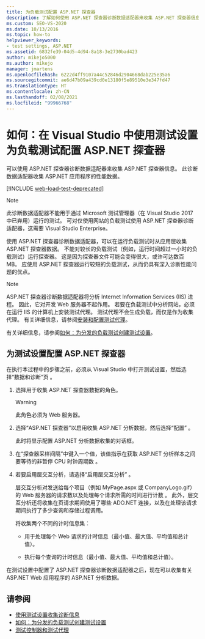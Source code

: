 ```yaml
---
title: 为负载测试配置 ASP.NET 探查器
description: 了解如何使用 ASP.NET 探查器诊断数据适配器来收集 ASP.NET 探查器信息。
ms.custom: SEO-VS-2020
ms.date: 10/13/2016
ms.topic: how-to
helpviewer_keywords:
- test settings, ASP.NET
ms.assetid: 6832fe39-04d5-4d94-8a18-3e2730bad423
author: mikejo5000
ms.author: mikejo
manager: jmartens
ms.openlocfilehash: 6222d4ff9107a44c52846d2904668dab225e35a6
ms.sourcegitcommit: ae6d47b09a439cd0e13180f5e89510e3e347fd47
ms.translationtype: HT
ms.contentlocale: zh-CN
ms.lasthandoff: 02/08/2021
ms.locfileid: "99966768"
---
```

# <a name="how-to-configure-aspnet-profiler-for-load-tests-using-test-settings-in-visual-studio"></a>如何：在 Visual Studio 中使用测试设置为负载测试配置 ASP.NET 探查器

可以使用 ASP.NET 探查器诊断数据适配器来收集 ASP.NET 探查器信息。 此诊断数据适配器收集 ASP.NET 应用程序的性能数据。

[!INCLUDE [web-load-test-deprecated](includes/web-load-test-deprecated.md)]

> [!NOTE]
> 此诊断数据适配器不能用于通过 Microsoft 测试管理器（在 Visual Studio 2017 中已弃用）运行的测试。 可对仅使用网站的负载测试使用 ASP.NET 探查器诊断适配器，这需要 Visual Studio Enterprise。

使用 ASP.NET 探查器诊断数据适配器，可以在运行负载测试时从应用层收集 ASP.NET 探查器数据。 不能对较长的负载测试（例如，运行时间超过一小时的负载测试）运行探查器。 这是因为探查器文件可能会变得很大，或许可达数百 MB。 应使用 ASP.NET 探查器运行较短的负载测试，从而仍具有深入诊断性能问题的优点。

> [!NOTE]
> ASP.NET 探查器诊断数据适配器将分析 Internet Information Services (IIS) 进程。 因此，它对开发 Web 服务器不起作用。 若要在负载测试中分析网站，必须在运行 IIS 的计算机上安装测试代理。 测试代理不会生成负载，而仅是作为收集代理。 有关详细信息，请参阅[安装和配置测试代理](../test/lab-management/install-configure-test-agents.md)。

有关详细信息，请参阅[如何：为分发的负载测试创建测试设置](../test/how-to-create-a-test-setting-for-a-distributed-load-test.md)。

## <a name="configure-the-aspnet-profiler-for-your-test-settings"></a>为测试设置配置 ASP.NET 探查器

在执行本过程中的步骤之前，必须从 Visual Studio 中打开测试设置，然后选择“数据和诊断”页  。

1. 选择用于收集 ASP.NET 探查器数据的角色。

    > [!WARNING]
    > 此角色必须为 Web 服务器。

2. 选择“ASP.NET 探查器”以启用收集 ASP.NET 分析数据，然后选择“配置”   。

     此时将显示配置 ASP.NET 分析数据收集的对话框。

3. 在“探查器采样间隔”中键入一个值，该值指示在获取 ASP.NET 分析样本之间要等待的非暂停 CPU 时钟周期数  。

4. 若要启用层交互分析，请选择“启用层交互分析”  。

     层交互分析对发送给每个项目（例如 MyPage.aspx 或 CompanyLogo.gif）的 Web 服务器的请求数以及处理每个请求所需的时间进行计数   。 此外，层交互分析还将收集在页请求期间使用了哪些 ADO.NET 连接，以及在处理该请求期间执行了多少查询和存储过程调用。

     将收集两个不同的计时信息集：

    - 用于处理每个 Web 请求的计时信息（最小值、最大值、平均值和总计值）。

    - 执行每个查询的计时信息（最小值、最大值、平均值和总计值）。

在测试设置中配置了 ASP.NET 探查器诊断数据适配器之后，现在可以收集有关 ASP.NET Web 应用程序的 ASP.NET 分析数据。

## <a name="see-also"></a>请参阅

- [使用测试设置收集诊断信息](../test/collect-diagnostic-information-using-test-settings.md)
- [如何：为分发的负载测试创建测试设置](../test/how-to-create-a-test-setting-for-a-distributed-load-test.md)
- [测试控制器和测试代理](configure-test-agents-and-controllers-for-load-tests.md)